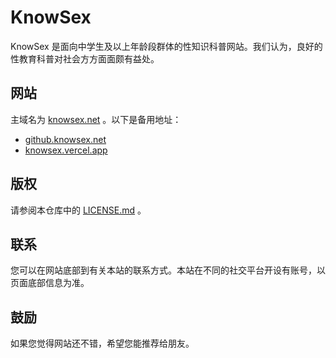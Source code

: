 # KnowSex

KnowSex 是面向中学生及以上年龄段群体的性知识科普网站。我们认为，良好的性教育科普对社会方方面面颇有益处。

## 网站

主域名为 [knowsex.net](https://knowsex.net) 。以下是备用地址：
* [github.knowsex.net](https://github.knowsex.net)
* [knowsex.vercel.app](https://knowsex.vercel.app)

## 版权

请参阅本仓库中的 [LICENSE.md](LICENSE.md) 。

## 联系

您可以在网站底部到有关本站的联系方式。本站在不同的社交平台开设有账号，以页面底部信息为准。

## 鼓励

如果您觉得网站还不错，希望您能推荐给朋友。